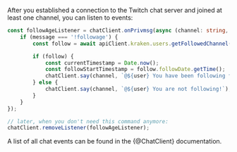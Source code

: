 After you established a connection to the Twitch chat server and joined at least one channel, you can listen to events:

```typescript
const followAgeListener = chatClient.onPrivmsg(async (channel: string, user: string, message: string, msg: TwitchPrivateMessage) => {
	if (message === '!followage') {
		const follow = await apiClient.kraken.users.getFollowedChannel(msg.userInfo.userId, msg.channelId);

		if (follow) {
			const currentTimestamp = Date.now();
			const followStartTimestamp = follow.followDate.getTime();
			chatClient.say(channel, `@${user} You have been following for ${secondsToDuration((currentTimestamp - followStartTimestamp) / 1000)}!`);
		} else {
			chatClient.say(channel, `@${user} You are not following!`);
		}
	}
});

// later, when you don't need this command anymore:
chatClient.removeListener(followAgeListener);
```

A list of all chat events can be found in the {@ChatClient} documentation.
